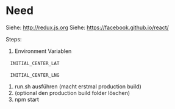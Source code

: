 # Need

Siehe: http://redux.js.org
Siehe: https://facebook.github.io/react/

Steps:

1. Environment Variablen

    `INITIAL_CENTER_LAT`
    
    `INITIAL_CENTER_LNG`
    
1. run.sh ausführen (macht erstmal production build)
1. (optional den production build folder löschen)
1. npm start
